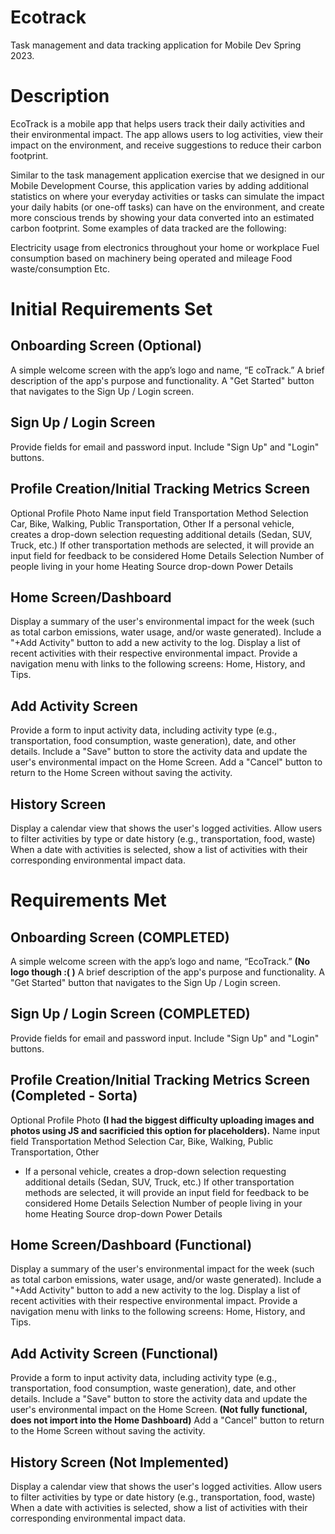 # Ecotrack
 Task management and data tracking application for Mobile Dev Spring 2023.

# Description
EcoTrack is a mobile app that helps users track their daily activities and their environmental impact. The app allows users to log activities, view their impact on the environment, and receive suggestions to reduce their carbon footprint.

Similar to the task management application exercise that we designed in our Mobile Development Course, this application varies by adding additional statistics on where your everyday activities or tasks can simulate the impact your daily habits (or one-off tasks) can have on the environment, and create more conscious trends by showing your data converted into an estimated carbon footprint. Some examples of data tracked are the following:

Electricity usage from electronics throughout your home or workplace
Fuel consumption based on machinery being operated and mileage
Food waste/consumption
Etc.

# Initial Requirements Set
Onboarding Screen (Optional)
----------------
A simple welcome screen with the app’s logo and name, “E	coTrack.”
A brief description of the app's purpose and functionality.
A "Get Started" button that navigates to the Sign Up / Login screen.

Sign Up / Login Screen
----------------
Provide fields for email and password input.
Include "Sign Up" and "Login" buttons.

Profile Creation/Initial Tracking Metrics Screen
----------------
Optional Profile Photo
Name input field
Transportation Method Selection
Car, Bike, Walking, Public Transportation, Other
If a personal vehicle, creates a drop-down selection requesting additional details (Sedan, SUV, Truck, etc.)
If other transportation methods are selected, it will provide an input field for feedback to be considered
Home Details Selection
Number of people living in your home
Heating Source drop-down
Power Details

Home Screen/Dashboard
----------------
Display a summary of the user's environmental impact for the week (such as total carbon emissions, water usage, and/or waste generated).
Include a "+Add Activity" button to add a new activity to the log.
Display a list of recent activities with their respective environmental impact.
Provide a navigation menu with links to the following screens: Home, History, and Tips.

Add Activity Screen
----------------
Provide a form to input activity data, including activity type (e.g., transportation, food consumption, waste generation), date, and other details.
Include a "Save" button to store the activity data and update the user's environmental impact on the Home Screen.
Add a "Cancel" button to return to the Home Screen without saving the activity.

History Screen
----------------
Display a calendar view that shows the user's logged activities.
Allow users to filter activities by type or date history (e.g., transportation, food, waste)
When a date with activities is selected, show a list of activities with their corresponding environmental impact data.





# Requirements Met
Onboarding Screen (COMPLETED)
----------------
A simple welcome screen with the app’s logo and name, “EcoTrack.” **(No logo though :( )**
A brief description of the app's purpose and functionality.
A "Get Started" button that navigates to the Sign Up / Login screen.

Sign Up / Login Screen (COMPLETED)
----------------
Provide fields for email and password input.
Include "Sign Up" and "Login" buttons.

Profile Creation/Initial Tracking Metrics Screen (Completed - Sorta)
----------------
Optional Profile Photo **(I had the biggest difficulty uploading images and photos using JS and sacrificied this option for placeholders).**
Name input field
Transportation Method Selection
Car, Bike, Walking, Public Transportation, Other
 - If a personal vehicle, creates a drop-down selection requesting additional details (Sedan, SUV, Truck, etc.)
If other transportation methods are selected, it will provide an input field for feedback to be considered
Home Details Selection
Number of people living in your home
Heating Source drop-down
Power Details

Home Screen/Dashboard (Functional)
----------------
Display a summary of the user's environmental impact for the week (such as total carbon emissions, water usage, and/or waste generated).
Include a "+Add Activity" button to add a new activity to the log.
Display a list of recent activities with their respective environmental impact.
Provide a navigation menu with links to the following screens: Home, History, and Tips.

Add Activity Screen (Functional)
----------------
Provide a form to input activity data, including activity type (e.g., transportation, food consumption, waste generation), date, and other details.
Include a "Save" button to store the activity data and update the user's environmental impact on the Home Screen. **(Not fully functional, does not import into the Home Dashboard)**
Add a "Cancel" button to return to the Home Screen without saving the activity.

History Screen (Not Implemented)
----------------
Display a calendar view that shows the user's logged activities.
Allow users to filter activities by type or date history (e.g., transportation, food, waste)
When a date with activities is selected, show a list of activities with their corresponding environmental impact data.
